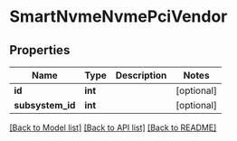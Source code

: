 # SmartNvmeNvmePciVendor

## Properties
Name | Type | Description | Notes
------------ | ------------- | ------------- | -------------
**id** | **int** |  | [optional] 
**subsystem_id** | **int** |  | [optional] 

[[Back to Model list]](../README.md#documentation-for-models) [[Back to API list]](../README.md#documentation-for-api-endpoints) [[Back to README]](../README.md)


